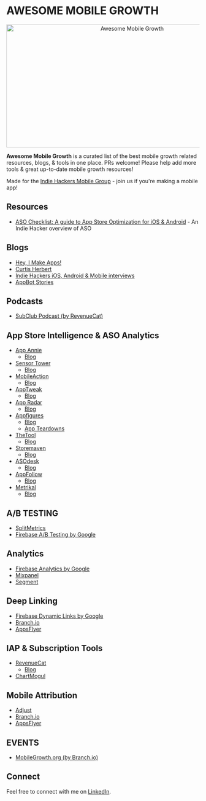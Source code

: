 # AWESOME MOBILE GROWTH
<p align="center">
<img width="640" height="320" src="https://user-images.githubusercontent.com/9759771/100798434-42708900-33e9-11eb-8a46-71724f1516e8.png" alt="Awesome Mobile Growth">
</p>

**Awesome Mobile Growth** is a curated list of the best mobile growth related resources, blogs, & tools in one place. PRs welcome! Please help add more tools & great up-to-date mobile growth resources!

Made for the [Indie Hackers Mobile Group](https://www.indiehackers.com/group/mobile) - join us if you're making a mobile app!

## Resources

-   [ASO Checklist: A guide to App Store Optimization for iOS & Android](https://rede.io/aso-checklist-for-apple-app-store-google-play-store/) - An Indie Hacker overview of ASO

## Blogs

- [Hey, I Make Apps!](https://heyimakeapps.com/blog/)
- [Curtis Herbert](https://blog.curtisherbert.com/)
- [Indie Hackers iOS, Android & Mobile interviews](https://www.indiehackers.com/interviews/page/1?platform=ios%2Candroid%2Cmobile)
- [AppBot Stories](https://stories.appbot.co/)

## Podcasts

- [SubClub Podcast (by RevenueCat)](https://www.subclub.co/)

## App Store Intelligence & ASO Analytics

-   [App Annie](https://www.appannie.com/en/)
    -   [Blog](https://www.appannie.com/en/insights/)
-   [Sensor Tower](https://sensortower.com/)
    -   [Blog](https://sensortower.com/blog)
-   [MobileAction](https://www.mobileaction.co/)
    -   [Blog](https://www.mobileaction.co/blog/)
-   [AppTweak](https://www.apptweak.com/en)
    -   [Blog](https://www.apptweak.com/en/aso-blog)
-   [App Radar](https://appradar.com)
    -   [Blog](https://appradar.com/on-the-radar)
-   [Appfigures](https://appfigures.com)
    -   [Blog](https://appfigures.com/resources/aso)
    -   [App Teardowns](https://appfigures.com/resources/teardowns)
-   [TheTool](https://thetool.io/)
    -   [Blog](https://thetool.io/blog)
-   [Storemaven](https://www.storemaven.com/aso-tool-box/)
    -   [Blog](https://www.storemaven.com/aso-blog/)
-   [ASOdesk](https://asodesk.com/app-store-optimization)
    -   [Blog](https://asodesk.com/blog/)
-   [AppFollow](https://appfollow.io/)
    -   [Blog](https://appfollow.io/blog)
-   [Metrikal](https://metrikal.io)
    -   [Blog](https://metrikal.io/blog)

## A/B TESTING

-   [SplitMetrics](https://splitmetrics.com/)
-   [Firebase A/B Testing by Google](https://firebase.google.com/products/ab-testing)
    

## Analytics

-   [Firebase Analytics by Google](https://firebase.google.com/products/analytics)
-   [Mixpanel](https://mixpanel.com/)
-   [Segment](https://segment.com/industry/mobile/)
    

## Deep Linking

-   [Firebase Dynamic Links by Google](https://firebase.google.com/products/dynamic-links)
-   [Branch.io](https://branch.io/what-is-deep-linking/)
-   [AppsFlyer](https://www.appsflyer.com/product/one-link-deep-linking/)
    

## IAP & Subscription Tools

-   [RevenueCat](https://www.revenuecat.com/)
    -   [Blog](https://www.revenuecat.com/blog)
-   [ChartMogul](https://chartmogul.com/product/mobile-analytics/)

## Mobile Attribution

-   [Adjust](https://www.adjust.com/)
-   [Branch.io](https://branch.io)
-   [AppsFlyer](https://www.appsflyer.com)

## EVENTS

-   [MobileGrowth.org (by Branch.io)](https://events.mobilegrowth.org/)

## Connect

Feel free to connect with me on [LinkedIn](https://linkedin.com/in/renedeanda).
